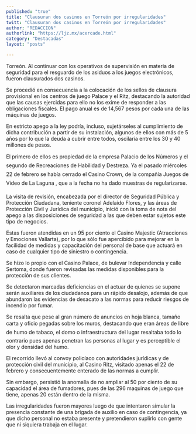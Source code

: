 ```yaml
---
published: "true"
title: "Clausuran dos casinos en Torreón por irregularidades"
twitt: "Clausuran dos casinos en Torreón por irregularidades"
author: "REDACCION"
authorlink: "https://ljz.mx/acercade.html"
category: "Destacadas"
layout: "posts"

---
```



  Torreón. Al continuar con los operativos de supervisión en materia de seguridad para el resguardo de los asiduos a los juegos electrónicos, fueron clausurados dos casinos.



  Se procedió en consecuencia a la colocación de los sellos de clausura provisional en los centros de juego Palace y el Ritz, destacando la autoridad que las causas ejercidas para ello no los exime de responder a las obligaciones fiscales. El pago anual es de 14,567 pesos por cada una de las máquinas de juegos.



  En estricto apego a la ley podría, incluso, sujetárseles al cumplimiento de dicha contribución a partir de su instalación, algunos de ellos con más de 5 años por lo que la deuda a cubrir entre todos, oscilaría entre los 30 y 40 millones de pesos.



  El primero de ellos es propiedad de la empresa Palacio de los Números y el segundo de Recreaciones de Habilidad y Destreza. Ya el pasado miércoles 22 de febrero se había cerrado el Casino Crown, de la compañía Juegos de Video de La Laguna , que a la fecha no ha dado muestras de regularizarse.



  La visita de revisión, encabezada por el director de Seguridad Pública y Protección Ciudadana, teniente coronel Adelaido Flores, y las áreas de Protección Civil y Jurídica del municipio, inició con la toma de nota del apego a las disposiciones de seguridad a las que deben estar sujetos este tipo de negocios.



  Estas fueron atendidas en un 95 por ciento el Casino Majestic (Atracciones y Emociones Vallarta), por lo que sólo fue apercibido para mejorar en la facilidad de medidas y capacitación del personal de base que actuará en caso de cualquier tipo de siniestro o contingencia.



  Se hizo lo propio con el Casino Palace, de bulevar Independencia y calle Sertoma, donde fueron revisadas las medidas disponibles para la protección de sus clientes.



  Se detectaron marcadas deficiencias en el actuar de quienes se supone serán auxiliares de los ciudadanos para un rápido desalojo, además de que abundaron las evidencias de desacato a las normas para reducir riesgos de incendio por fumar.



  Se resalta que pese al gran número de anuncios en hoja blanca, tamaño carta y oficio pegadas sobre los muros, destacando que eran áreas de libre de humo de tabaco, el domo o infraestructura del lugar resaltaba todo lo contrario pues apenas penetran las personas al lugar y es perceptible el olor y densidad del humo.



  El recorrido llevó al convoy policíaco con autoridades jurídicas y de protección civil del municipio, al Casino Ritz, visitado apenas el 22 de febrero y consecuentemente enterado de las normas a cumplir.



  Sin embargo, persistió la anomalía de no ampliar al 50 por ciento de su capacidad el área de fumadores, pues de las 296 maquinas de juego que tiene, apenas 20 están dentro de la misma.



  Las irregularidades fueron mayores luego de que intentaron simular la presencia constante de una brigada de auxilio en caso de contingencia, ya que dicho personal no estaba presente y pretendieron suplirlo con gente que ni siquiera trabaja en el lugar.

